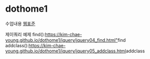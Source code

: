# dothome1
수업내용
<a href="https://kim-chae-young.github.io/dothome1/webstandard/index.html">웹표준</a>

제이쿼리 예제
find():<https://kim-chae-young.github.io/dothome1/jquery/jquery04_find.html">find</a>
addclass():<https://kim-chae-young.github.io/dothome1/jquery/jquery05_addclass.html>addclass</a>
